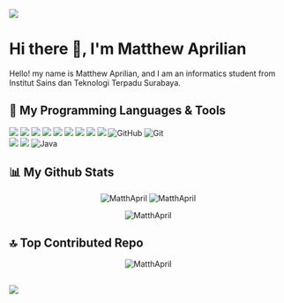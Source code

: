 <img src="https://cdna.artstation.com/p/assets/images/images/028/102/058/original/pixel-jeff-matrix-s.gif?1593487263">

<h1>Hi there 👋, I'm Matthew Aprilian</h1> 
Hello! my name is Matthew Aprilian, and I am an informatics student from Institut Sains dan Teknologi Terpadu Surabaya. 
<br>

## 🔧 My Programming Languages & Tools
![](https://img.shields.io/badge/HTML-e34c26?style=flat&logo=html5&logoColor=white)
![](https://img.shields.io/badge/CSS-563d7c?&style=flat&logo=css3&logoColor=white)
![](https://img.shields.io/badge/JavaScript-323330?style=flat&logo=javascript&logoColor=F7DF1E)
![](https://img.shields.io/badge/Bootstrap-7952B3?style=flat&logo=bootstrap&logoColor=white)
![](https://img.shields.io/badge/C-A8B9CC?style=flat&logo=c&logoColor=black)
![](https://img.shields.io/badge/C%2B%2B-00599C?style=flat&logo=c%2B%2B&logoColor=white)
![](https://img.shields.io/badge/Python-3776AB?style=flat&logo=python&logoColor=white)
![](https://img.shields.io/badge/PHP-777BB4?style=flat&logo=php&logoColor=white)
![](https://img.shields.io/badge/C%23-239120?style=flat&logo=csharp&logoColor=white)
![GitHub](https://img.shields.io/badge/github-%23121011.svg?style=for-the-badge&logo=github&logoColor=white)
![Git](https://img.shields.io/badge/git-%23F05033.svg?style=for-the-badge&logo=git&logoColor=white) </br>
![](https://img.shields.io/badge/MySQL-005C84?style=for-the-badge&logo=mysql&logoColor=white)
![](https://img.shields.io/badge/Laragon-0E83CD?style=for-the-badge&logo=Laragon&logoColor=white)
![Java](https://img.shields.io/badge/java-%23ED8B00.svg?style=for-the-badge&logo=openjdk&logoColor=white)
<br>

## 📊 My Github Stats
<div align=center>
    <img src="https://github-readme-stats.vercel.app/api?username=MatthApril&show_icons=true&locale=en" alt="MatthApril" />
    <img src="https://github-readme-stats.vercel.app/api/top-langs?username=MatthApril&show_icons=true&locale=en&layout=compact" alt="MatthApril" />
</div>

<p align="center">
    <img src="https://github-profile-trophy.vercel.app/?username=MatthApril" alt="MatthApril"/>
</p>

## 🔝 Top Contributed Repo
<p align="center">
    <img src="https://github-contributor-stats.vercel.app/api?username=MatthApril&limit=5&theme=dark&combine_all_yearly_contributions=true" alt="MatthApril"/>
</p>

##  
 
 <img src="https://raw.githubusercontent.com/trinib/trinib/a5f17399d881c5651a89bfe4a621014b08346cf0/images/marquee.svg"/>
    
<!--
**Zinx140/Zinx140** is a ✨ _special_ ✨ repository because its `README.md` (this file) appears on your GitHub profile.

Here are some ideas to get you started:

- 🔭 I’m currently working on ...
- 🌱 I’m currently learning ...
- 👯 I’m looking to collaborate on ...
- 🤔 I’m looking for help with ...
- 💬 Ask me about ...
- 📫 How to reach me: ...
- 😄 Pronouns: ...
- ⚡ Fun fact: ...
-->
